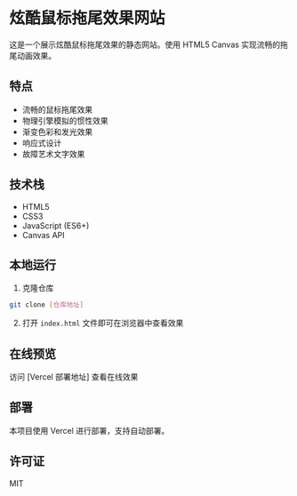 # 炫酷鼠标拖尾效果网站

这是一个展示炫酷鼠标拖尾效果的静态网站。使用 HTML5 Canvas 实现流畅的拖尾动画效果。

## 特点

- 流畅的鼠标拖尾效果
- 物理引擎模拟的惯性效果
- 渐变色彩和发光效果
- 响应式设计
- 故障艺术文字效果

## 技术栈

- HTML5
- CSS3
- JavaScript (ES6+)
- Canvas API

## 本地运行

1. 克隆仓库
```bash
git clone [仓库地址]
```

2. 打开 `index.html` 文件即可在浏览器中查看效果

## 在线预览

访问 [Vercel 部署地址] 查看在线效果

## 部署

本项目使用 Vercel 进行部署，支持自动部署。

## 许可证

MIT 